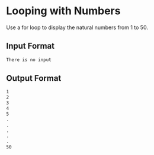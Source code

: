 # Looping with Numbers

Use a for loop to display the natural numbers from 1 to 50.

## Input Format

```abc
There is no input
```

## Output Format

```abc
1
2
3
4
5
.
.
.
.
.
50
```